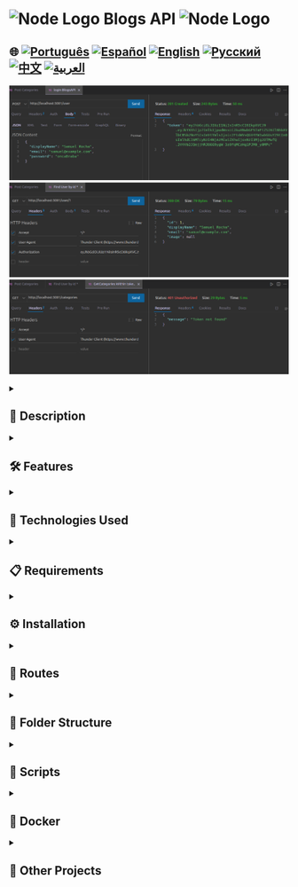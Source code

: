 
# <img src="https://cdn-icons-png.flaticon.com/128/5968/5968322.png" alt="Node Logo" width="52" height="30" /> Blogs API <img src="https://cdn-icons-png.flaticon.com/128/5968/5968322.png" alt="Node Logo" width="52" height="30" />

## 🌐 [![Português](https://img.shields.io/badge/Português-green)](https://github.com/SamuelRocha91/BlogsApi/blob/main/README.md) [![Español](https://img.shields.io/badge/Español-yellow)](https://github.com/SamuelRocha91/BlogsApi/blob/main/README_es.md) [![English](https://img.shields.io/badge/English-blue)](https://github.com/SamuelRocha91/BlogsApi/blob/main/README_en.md) [![Русский](https://img.shields.io/badge/Русский-lightgrey)](https://github.com/SamuelRocha91/BlogsApi/blob/main/README_ru.md) [![中文](https://img.shields.io/badge/中文-red)](https://github.com/SamuelRocha91/BlogsApi/blob/main/README_ch.md) [![العربية](https://img.shields.io/badge/العربية-orange)](https://github.com/SamuelRocha91/BlogsApi/blob/main/README_ar.md)

![Application Preview](./assets/blogs.png) ![Application Preview](./assets/blogs02.png)
![Application Preview](./assets/blogs03.png)

<details>
  <summary><h2>📜 Description</h2></summary>

  This is an evaluative project developed as part of the BackEnd module of the Trybe Web Development course. The project consists of a simple API, developed at the beginning of my studies, using Node.js, Sequelize, Docker, and the MSC (Model, Service, Controller) architecture. The project's objective was to build a RESTful API for managing blog posts, including user authentication and validation.

</details>

<details>
  <summary><h2>🛠️ Features</h2></summary>

  - **User Authentication:** Users can register, log in, and obtain information about their profiles. Authentication is done using JWT tokens.
  - **Post Categories:** The API allows for the creation and listing of categories to organize posts.
  - **Post CRUD:** Authenticated users can create, list, update, and delete posts.
  - **Layered Architecture (MSC):** The project follows the MSC architecture, separating business logic (services), control logic (controllers), and communication with the database (models).
  - **Middlewares:** Used for input validation and route authentication.

</details>

<details>
  <summary><h2>🔧 Technologies Used</h2></summary>

  - **Node.js:** Backend development platform.
  - **Express:** Web framework for creating routes and middlewares.
  - **Sequelize:** ORM used to model and interact with the MySQL database.
  - **MySQL:** Relational database.
  - **JWT (JSON Web Token):** Used for user authentication.
  - **Docker:** For containerizing the application, facilitating the development environment.
  - **Jest:** Testing framework used to ensure code quality.

</details>

<details>
  <summary><h2>📋 Requirements</h2></summary>

  - **Node.js** version 16.x
  - **Docker** and **Docker Compose**
  - **MySQL**

</details>

<details>
  <summary><h2>⚙️ Installation</h2></summary>

  1. Clone the repository:
     ```bash
     git clone https://github.com/your-username/blogs-api.git
     cd blogs-api
     ```

  2. Create the `.env` file based on `.env.example`:
     ```bash
     cp env.example .env
     ```

  3. Start the Docker containers:
     ```bash
     docker-compose up -d
     ```

  4. Run the migrations and create the database:
     ```bash
     docker exec -it blogs_api /bin/sh
     npm run prestart
     ```

  5. Populate the database with initial data (if necessary):
     ```bash
     npm run seed
     ```

</details>

<details>
  <summary><h2>📡 Routes</h2></summary>

  The API has the following routes:

  ### Users
  - `POST /login`: Authenticates a user.
  - `POST /user`: Registers a new user.
  - `GET /user`: Returns registered users (requires authentication).
  - `GET /user/:id`: Returns the user based on ID (requires authentication).

  ### Categories
  - `POST /categories`: Registers a new category (requires authentication).
  - `GET /categories`: Lists all categories (requires authentication).

  ### Posts
  - `POST /post`: Registers a new post (requires authentication).

</details>

<details>
  <summary><h2>📂 Folder Structure</h2></summary>

  - **/src**: Contains all the source code of the application.
    - **/controllers**: Route controllers responsible for receiving requests and sending responses.
    - **/middlewares**: Middlewares used for data validation and authentication.
    - **/models**: Definitions of tables and interactions with the database using Sequelize.
    - **/services**: Contains the business logic.

</details>

<details>
  <summary><h2>📜 Scripts</h2></summary>

  - `npm run prestart`: Creates the database and runs the migrations.
  - `npm run seed`: Populates the database with initial data.
  - `npm run start`: Starts the application.
  - `npm run dev`: Starts the application in development mode with `nodemon`.
  - `npm test`: Runs tests with Jest.

</details>

<details>
  <summary><h2>🐳 Docker</h2></summary>

  The application is fully containerized with Docker. To start the environment, use:

  ```bash
  docker-compose up -d
  docker exec -it blogs_api /bin/sh
  npm run prestart
  npm start
  ```

</details>

<details>
  <summary><h2>🔗 Other Projects</h2></summary>

  - ⚽ [Typescript FootBall API](https://github.com/SamuelRocha91/trybeFutebolClube/blob/main/README_en.md)
  - 🐉 [Trybers and Dragons](https://github.com/SamuelRocha91/trybeAndDragons/blob/main/README_en.md)
  - 🗡️ [Trybe Smith](https://github.com/SamuelRocha91/TrybeSmith/blob/main/README_en.md)

</details>